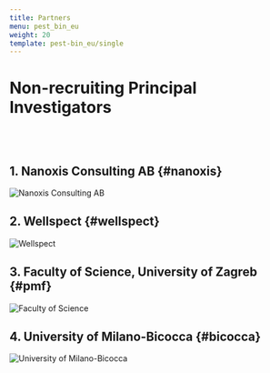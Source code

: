 ```yaml
---
title: Partners
menu: pest_bin_eu
weight: 20
template: pest-bin_eu/single
---
```

# Non-recruiting Principal Investigators

<br>

<br>  

## 1. Nanoxis Consulting AB {#nanoxis}

![Nanoxis Consulting AB](../img/logo_nanoxis-consulting-copy.png)

## 2. Wellspect {#wellspect}

![Wellspect](../img/logo_wellspect.png)

## 3. Faculty of Science, University of Zagreb {#pmf}

![Faculty of Science](../img/logo-pmf.jpg)

## 4. University of Milano-Bicocca {#bicocca}

![University of Milano-Bicocca](../img/logo-bicocca.jpg)